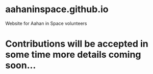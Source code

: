 # aahaninspace.github.io
Website for Aahan in Space volunteers
# Contributions will be accepted in some time more details coming soon...
